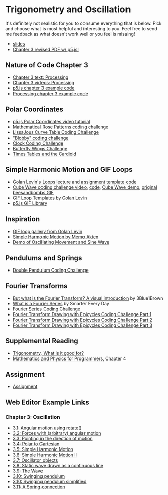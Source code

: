 # Trigonometry and Oscillation

It's definitely not realistic for you to consume everything that is below. Pick and choose what is most helpful and interesting to you. Feel free to send me feedback as what doesn't work well or you feel is missing!

* [slides](https://docs.google.com/presentation/d/1Pto730qGv6t1oh_FiD3hkaJCJ67d_httOJ7qKVGhAs8/edit?usp=sharing)
* [Chapter 3 revised PDF w/ p5.js!](https://drive.google.com/open?id=1IQ-i6S6rIVpnR8R8K1M0KpsO1ary9wOr)

## Nature of Code Chapter 3
* [Chapter 3 text: Processing](http://natureofcode.com/book/chapter-3-oscillation/)
* [Chapter 3 videos: Processing](https://www.youtube.com/playlist?list=PLRqwX-V7Uu6bR4BcLjHHTopXItSjRA7yG)
* [p5.js chapter 3 example code](https://github.com/shiffman/The-Nature-of-Code-Examples-p5.js/tree/master/chp03_oscillation)
* [Processing chapter 3 example code](https://github.com/shiffman/The-Nature-of-Code-Examples/tree/master/chp03_oscillation)

## Polar Coordinates
* [p5.js Polar Coordinates video tutorial](https://www.youtube.com/watch?v=N633bLi_YCw)
* [Mathematical Rose Patterns coding challenge](https://thecodingtrain.com/CodingChallenges/055-roses.html)
* [LissaJous Curve Table Coding Challenge](https://thecodingtrain.com/CodingChallenges/116-lissajous.html)
* ["Blobby" coding challenge](https://thecodingtrain.com/CodingChallenges/036-blobby.html)
* [Clock Coding Challenge](https://thecodingtrain.com/CodingChallenges/074-clock.html)
* [Butterfly Wings Challenge](https://thecodingtrain.com/CodingChallenges/060-butterfly-wings.html)
* [Times Tables and the Cardioid](https://thecodingtrain.com/CodingChallenges/133-times-tables-cardioid.html)

## Simple Harmonic Motion and GIF Loops
* [Golan Levin's Loops lecture](https://github.com/golanlevin/lectures/tree/master/lecture_loops) and [assignment template code](http://cmuems.com/2018/60212f/deliverables/2-due-9-14/#gif)
* [Cube Wave coding challenge video](https://www.youtube.com/watch?v=H81Tdrmz2LA), [code](https://github.com/CodingTrain/Rainbow-Code/tree/master/CodingChallenges/CC_86_beesandbombs), [Cube Wave demo](http://thecodingtrain.com/CodingChallenges/CC_86_beesandbombs/), [original beesandbombs GIF](https://beesandbombs.tumblr.com/post/149654056864/cube-wave)
* [GIF Loop Templates by Golan Levin](https://github.com/golanlevin/LoopTemplates)
* [p5.js GIF Library](https://github.com/wenheLI/p5.gif/)

## Inspiration
* [GIF loop gallery from Golan Levin](http://cmuems.com/2018/60212f/deliverables/2-due-9-14/gif-loop-gallery/)
* [Simple Harmonic Motion by Memo Akten](http://www.memo.tv/simple-harmonic-motion/)
* [Demo of Oscillating Movement and Sine Wave](https://www.youtube.com/watch?v=PhvJcVDuJsY#t=55)

## Pendulums and Springs
* [Double Pendulum Coding Challenge](https://thecodingtrain.com/CodingChallenges/093-double-pendulum.html)

## Fourier Transforms
* [But what is the Fourier Transform? A visual introduction](https://youtu.be/spUNpyF58BY) by 3Blue1Brown
* [What is a Fourier Series](https://youtu.be/ds0cmAV-Yek) by Smarter Every Day
* [Fourier Series Coding Challenge](https://thecodingtrain.com/CodingChallenges/125-fourier-series.html)
* [Fourier Transform Drawing with Epicycles Coding Challenge Part 1](https://thecodingtrain.com/CodingChallenges/130.1-fourier-transform-drawing.html)
* [Fourier Transform Drawing with Epicycles Coding Challenge Part 2](https://thecodingtrain.com/CodingChallenges/130.2-fourier-transform-drawing.html)
* [Fourier Transform Drawing with Epicycles Coding Challenge Part 3](https://thecodingtrain.com/CodingChallenges/130.3-fourier-transform-drawing.html)

## Supplemental Reading
* [Trigonometry, What is it good for?](http://www.phy6.org/stargaze/Strig1.htm)
* [Mathematics and Physics for Programmers](http://www.amazon.com/gp/product/1584503300/), Chapter 4

## Assignment
* [Assignment](https://github.com/nature-of-code/noc-syllabus-S20/wiki/Assignment-3)

## Web Editor Example Links

### Chapter 3: Oscillation
* [3.1: Angular motion using rotate()](http://editor.p5js.org/natureofcode/sketches/SJSSzlWOg)
* [3.2: Forces with (arbitrary) angular motion](http://editor.p5js.org/natureofcode/sketches/r1W0zgWOg)
* [3.3: Pointing in the direction of motion](http://editor.p5js.org/natureofcode/sketches/BkfQ7g-_l)
* [3.4: Polar to Cartesian](http://editor.p5js.org/natureofcode/sketches/S1UL7gZue)
* [3.5: Simple Harmonic Motion](http://editor.p5js.org/natureofcode/sketches/BJTYQlWOe)
* [3.6: Simple Harmonic Motion II](http://editor.p5js.org/natureofcode/sketches/rJShmeb_x)
* [3.7: Oscillator objects](http://editor.p5js.org/natureofcode/sketches/rJkWNeWOx)
* [3.8: Static wave drawn as a continuous line](http://editor.p5js.org/natureofcode/sketches/SJjQNeZOl)
* [3.9: The Wave](http://editor.p5js.org/natureofcode/sketches/Byt94lW_x)
* [3.10: Swinging pendulum](http://editor.p5js.org/natureofcode/sketches/SyXJrlZOl)
* [3.10: Swinging pendulum simplified](http://editor.p5js.org/natureofcode/sketches/ByF7Hx-Ol)
* [3.11: A Spring connection](http://editor.p5js.org/natureofcode/sketches/HkzFHeZdg)
